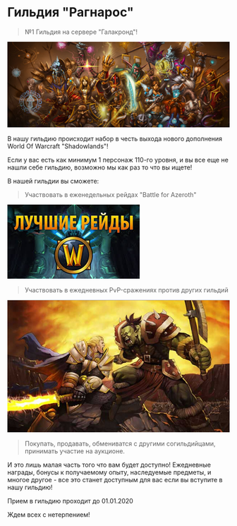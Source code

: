 # Гильдия "Рагнарос"

> №1 Гильдия на сервере "Галакронд"!

![Screen](123.jpg)

В нашу гильдию происходит набор в честь выхода нового дополнения World Of Warcraft "Shadowlands"!

Если у вас есть как минимум 1 персонаж 110-го уровня, и вы все еще не нашли себе гильдию, возможно мы как раз то что вы ищете!

В нашей гильдии вы сможете:

>Участвовать в еженедельных рейдах "Battle for Azeroth"

![raid](132.jpg)

>Участвовать в ежедневных PvP-сражениях против других гильдий

![pvp](pvp.jpg)

>Покупать, продавать, обмениватся с другими согильдийцами, принимать участие на аукционе.

И это лишь малая часть того что вам будет доступно! Ежедневные награды, бонусы к получаемому опыту, наследуемые предметы, и многое другое - все это станет доступным для вас если вы вступите в нашу гильдию!

Прием в гильдию проходит до 01.01.2020

Ждем всех с нетерпением!
